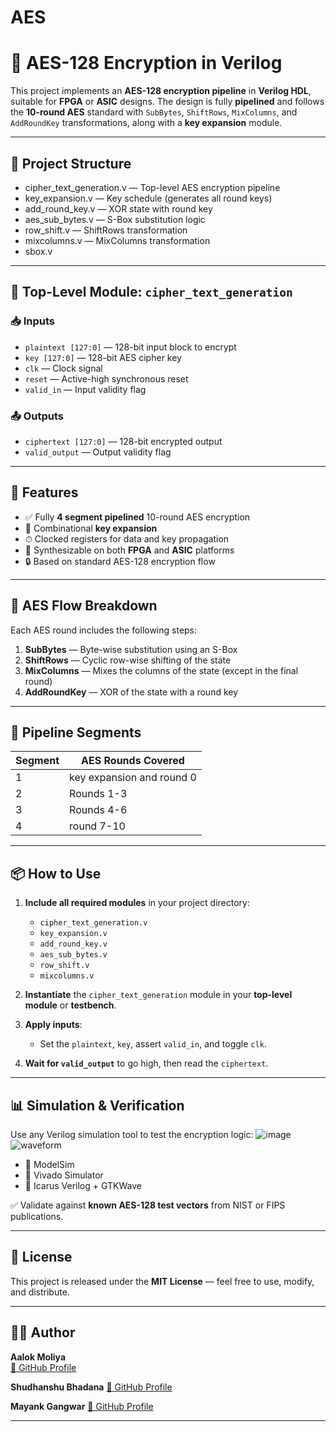 # AES
# 🔐 AES-128 Encryption in Verilog

This project implements an **AES-128 encryption pipeline** in **Verilog HDL**, suitable for **FPGA** or **ASIC** designs. The design is fully **pipelined** and follows the **10-round AES** standard with `SubBytes`, `ShiftRows`, `MixColumns`, and `AddRoundKey` transformations, along with a **key expansion** module.

---

## 📁 Project Structure

- cipher_text_generation.v  — Top-level AES encryption pipeline
- key_expansion.v  — Key schedule (generates all round keys)
- add_round_key.v  — XOR state with round key
- aes_sub_bytes.v — S-Box substitution logic
- row_shift.v  — ShiftRows transformation
- mixcolumns.v  —  MixColumns transformation
- sbox.v   


---

## 🔧 Top-Level Module: `cipher_text_generation`

### 📥 Inputs

- `plaintext [127:0]` — 128-bit input block to encrypt  
- `key [127:0]` — 128-bit AES cipher key  
- `clk` — Clock signal  
- `reset` — Active-high synchronous reset  
- `valid_in` — Input validity flag  

### 📤 Outputs

- `ciphertext [127:0]` — 128-bit encrypted output  
- `valid_output` — Output validity flag  

---

## 🚀 Features

- ✅ Fully **4 segment pipelined** 10-round AES encryption  
- 🔄 Combinational **key expansion**  
- ⏱ Clocked registers for data and key propagation  
- 🧾 Synthesizable on both **FPGA** and **ASIC** platforms  
- 🔒 Based on standard AES-128 encryption flow  

---

## 🧠 AES Flow Breakdown

Each AES round includes the following steps:

1. **SubBytes** — Byte-wise substitution using an S-Box  
2. **ShiftRows** — Cyclic row-wise shifting of the state  
3. **MixColumns** — Mixes the columns of the state (except in the final round)  
4. **AddRoundKey** — XOR of the state with a round key  

---

## 🔁 Pipeline Segments

| Segment | AES Rounds Covered 
|-------|---------------------|
| 1     | key expansion and round 0 | 
| 2     | Rounds 1-3                | 
| 3     | Rounds 4-6                | 
| 4     | round 7-10                |

---

## 📦 How to Use

1. **Include all required modules** in your project directory:
    - `cipher_text_generation.v`
    - `key_expansion.v`
    - `add_round_key.v`
    - `aes_sub_bytes.v`
    - `row_shift.v`
    - `mixcolumns.v`

2. **Instantiate** the `cipher_text_generation` module in your **top-level module** or **testbench**.

3. **Apply inputs**:
    - Set the `plaintext`, `key`, assert `valid_in`, and toggle `clk`.

4. **Wait for `valid_output`** to go high, then read the `ciphertext`.

---

## 📊 Simulation & Verification

Use any Verilog simulation tool to test the encryption logic:
![image](https://github.com/user-attachments/assets/79975c60-90f2-4b79-bb2b-c9208b3e412d)
![waveform](https://github.com/user-attachments/assets/1950a6ce-85b0-4d52-ac94-2cb1443bfe98)
- 🧪 ModelSim  
- 🧪 Vivado Simulator  
- 🧪 Icarus Verilog + GTKWave  

✅ Validate against **known AES-128 test vectors** from NIST or FIPS publications.

---

## 📜 License

This project is released under the **MIT License** — feel free to use, modify, and distribute.

---

## 👨‍💻 Author

**Aalok Moliya**  
[🔗 GitHub Profile](https://github.com/AalokMoliya)

**Shudhanshu Bhadana**
[🔗 GitHub Profile](https://github.com/SHUDHANSHU-BHADANA)

**Mayank Gangwar**
[🔗 GitHub Profile](https://github.com/MayankGangwar1234)



---




